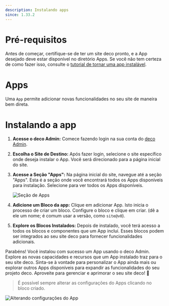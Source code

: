 ```yaml
---
description: Instalando apps
since: 1.33.2
---
```


# Pré-requisitos

Antes de começar, certifique-se de ter um site deco pronto, e a App desejado
deve estar disponível no diretório Apps. Se você não tem certeza de como fazer
isso, consulte o
[tutorial de tornar uma app instalável](/docs/pt/developing/making-an-app-installable).

# Apps

Uma `App` permite adicionar novas funcionalidades no seu site de maneira bem
direta.

# Instalando a app

1. **Acesse o deco Admin:** Comece fazendo login na sua conta do
   [deco Admin](https://admin.deco.cx).

2. **Escolha o Site de Destino:** Após fazer login, selecione o site específico
   onde deseja instalar o App. Você será direcionado para a página inicial do
   site.

3. **Acesse a Seção "Apps":** Na página inicial do site, navegue até a seção
   "Apps". Esta é a seção onde você encontrará todos os Apps disponíveis para
   instalação. Selecione para ver todos os Apps disponíveis.

   ![Seção de Apps](https://github.com/deco-cx/apps/assets/882438/e2533612-6828-4fb6-9959-96f000ca3537)

4. **Adicione um Bloco da app:** Clique em adicionar App. Isto inicia o processo
   de criar um bloco. Configure o bloco e clique em criar. (dê a ele um nome; é
   comum usar a versão, como `site@v0`).

5. **Explore os Blocos Instalados:** Depois de instalado, você terá acesso a
   todos os blocos e componentes que um App inclui. Esses blocos podem ser
   integrados ao seu site deco para fornecer funcionalidades adicionais.

Parabéns! Você instalou com sucesso um App usando o deco Admin. Explore as novas
capacidades e recursos que um App instalado traz para o seu site deco. Sinta-se
à vontade para personalizar o App ainda mais ou explorar outros Apps disponíveis
para expandir as funcionalidades do seu projeto deco. Aproveite para gerenciar e
aprimorar o seu site deco! 🚀

> É possível sempre alterar as configurações do Apps clicando no bloco criado.

![Alterando configurações do App](https://github.com/deco-cx/apps/assets/882438/5cf7fe48-89b1-47cd-be82-2f7ff601e640)
